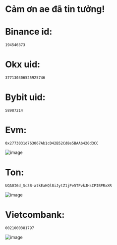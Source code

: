 # Cảm ơn ae đã tin tưởng!

# Binance id:
    194546373
# Okx uid:
    377130306525925746
# Bybit uid:
    58987214
# Evm:
    0x2773031d763067Ab1cD42B52Cd8e5BAAb420d3CC
![image](https://github.com/user-attachments/assets/a201c8f1-7396-4b04-8dcc-71ea84c56c49)

# Ton:
    UQA0I6d_Sc3B-atkEaHQl8iJytZ1jPe5TPvkJHsCPIBPRxXR
![image](https://github.com/user-attachments/assets/6fbeebd7-9366-41c9-b9dd-4917c13ed9f1)

# Vietcombank:
    0021000381797
![image](https://github.com/user-attachments/assets/13a28b3a-db7d-4d49-89cb-ec0fe21830d0)

